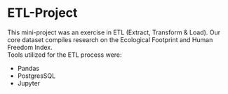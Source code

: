 # ETL-Project
This mini-project was an exercise in ETL (Extract, Transform & Load). Our core dataset compiles research on the Ecological Footprint and Human Freedom Index.  
Tools utilized for the ETL process were: 
  * Pandas
  * PostgresSQL
  * Jupyter

